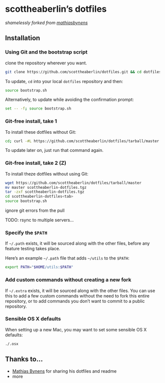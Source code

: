 # scottheaberlin’s dotfiles
_shamelessly forked from [mathiasbynens](https://github.com/mathiasbynens/dotfiles)_
## Installation

### Using Git and the bootstrap script

clone the repository wherever you want.

```bash
git clone https://github.com/scottheaberlin/dotfiles.git && cd dotfiles && source bootstrap.sh
```

To update, `cd` into your local `dotfiles` repository and then:

```bash
source bootstrap.sh
```

Alternatively, to update while avoiding the confirmation prompt:

```bash
set -- -f; source bootstrap.sh
```

### Git-free install, take 1

To install these dotfiles without Git:

```bash
cd; curl -#L https://github.com/scottheaberlin/dotfiles/tarball/master | tar -xzv --strip-components 1 --exclude={README.md,bootstrap.sh}
```

To update later on, just run that command again.

### Git-free install, take 2 (Z)

To install theze dotfiles without using Git:

```bash
wget https://github.com/scottheaberlin/dotfiles/tarball/master
mv master scottheaberlin-dotfiles.tgz
tar -zxf scottheaberlin-dotfiles.tgz
cd scottheaberlin-dotfiles<tab>
source bootstrap.sh
```

ignore git errors from the pull

TODO: rsync to multiple servers...

### Specify the `$PATH`

If `~/.path` exists, it will be sourced along with the other files, before any feature testing takes place.

Here’s an example `~/.path` file that adds `~/utils` to the `$PATH`:

```bash
export PATH="$HOME/utils:$PATH"
```

### Add custom commands without creating a new fork

If `~/.extra` exists, it will be sourced along with the other files. You can use this to add a few custom commands without the need to fork this entire repository, or to add commands you don’t want to commit to a public repository.

### Sensible OS X defaults

When setting up a new Mac, you may want to set some sensible OS X defaults:

```bash
./.osx
```
## Thanks to…

* [Mathias Bynens](https://github.com/mathiasbynens/dotfiles) for sharing his dotfiles and readme
* more
